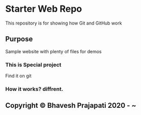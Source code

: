 # Starter Web Repo

This repository is for showing how Git and GitHub work

## Purpose

Sample website with plenty of files for demos


### This is Special project 

Find it on git

### How it works? diffrent.

## Copyright © Bhavesh Prajapati 2020 - ~


